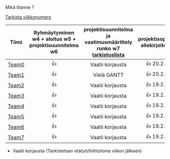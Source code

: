 Mikä tilanne ? 

[Tarkista viikkonumero](https://www.paivyri.fi/)

|Tiimi|Ryhmäytyminen w4 + aloitus w5 + projektisuunnitelma w6|projektisuunnitelma ja  vaatimusmäärittely runko w7 [tarkistuslista](Review-Check-List) | projektisopimukset allekirjoitettu_w8 | välikatselmointi 13.03.2015 w11 [tarkistuslista](Review-Check-List-13.3.2015) | Johtoryhmäkokous ja tilanne katsaus w12 | demo w14  | Esittely asiakkaalle w17 | Projektin luovutus_w18 |
| :----: | :--: | :--: | :--: | :--: | :--: | :--: | :--: | :--: |
| [Team0](https://github.com/N4SJAMK/IIZP2010G0/wiki/current-project-status-team0)  | :+1: | Vaatii korjausta | :+1: 20.2.2015 |:--:| 
| [Team1](https://github.com/N4SJAMK/IIZP2010G1/wiki/Team-1-Status-Report)          | :+1: | Vielä GANTT | :+1: 20.2.2015 |:--: || 
| [Team2](https://github.com/N4SJAMK/IIZP2010G2/wiki/Current-project-status-team2)  | :+1: |Vaatii korjausta| :+1: 19.2.2015 |:--: ||
| [Team3](https://github.com/N4SJAMK/IIZP2010G3/wiki/project-status)                | :+1:  |Vaatii korjausta| :+1: 19.2.2015  |:--: ||
| [Team4](https://github.com/N4SJAMK/IIZP2010G4/wiki/Mieskolaisen%20Ottopojat%20status)| :+1:  |Vaatii korjausta| :+1: 19.2.2015 |:--: ||
| [Team5](https://github.com/N4SJAMK/IIZP2010G5/wiki/project-status)                   | :+1: |Vaatii korjausta| :+1: 19.2.2015 |:--: ||
| [Team6](https://github.com/N4SJAMK/IIZP2010G6/wiki/current-project-status-team6)     | :+1: |Vaatii korjausta| :+1: 19.2.2015 ||
| [Team7](https://github.com/N4SJAMK/IIZP2010G7/wiki)                                  | :+1: | Vaatii korjausta | :+1: 19.2.2015  |:--: ||


  * Vaatii korjausta (Tarkistetaan etätyö/hiihtoloma viikon jälkeen)
 
